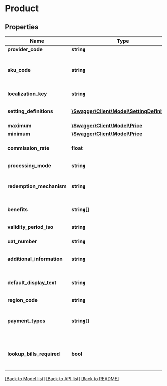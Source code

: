 # Product

## Properties
Name | Type | Description | Notes
------------ | ------------- | ------------- | -------------
**provider_code** | **string** | The provider of the product | 
**sku_code** | **string** | Unique code to be used in conjunction with &#x60;SendTransfer&#x60; (SKU: \&quot;Stock Keeping Unit\&quot;). | 
**localization_key** | **string** | Key to be used in conjunction with &#x60;GetProductDescriptions&#x60; | 
**setting_definitions** | [**\Swagger\Client\Model\SettingDefinition[]**](SettingDefinition.md) | Name/Value pairs that should be submitted during &#x60;SendTransfer&#x60; | 
**maximum** | [**\Swagger\Client\Model\Price**](Price.md) |  | 
**minimum** | [**\Swagger\Client\Model\Price**](Price.md) |  | 
**commission_rate** | **float** | The rate of commission that will be applied for selling this product | 
**processing_mode** | **string** | Transaction processing mode for this product | 
**redemption_mechanism** | **string** | Indicates if the customer is required to take further action in order to redeem the transfer | 
**benefits** | **string[]** | What type of benefits will the transfer give to the target account | 
**validity_period_iso** | **string** | How long is the product valid for after purchase | [optional] 
**uat_number** | **string** | User Acceptance Test Number | 
**additional_information** | **string** | Any distributor specific information/caveats about this particular product | [optional] 
**default_display_text** | **string** | The Display text from the &#x60;LocalizedProductDescription&#x60; in the default language (usually \&quot;en\&quot;). | 
**region_code** | **string** | Region for this product | 
**payment_types** | **string[]** | Indicates the supported payment types for this product. Current possible values are: Prepaid and Postpaid | 
**lookup_bills_required** | **bool** | If true, it indicates to consume this product you must call LookupBills first and send the BillRef during the SendTransfer | [optional] 

[[Back to Model list]](../README.md#documentation-for-models) [[Back to API list]](../README.md#documentation-for-api-endpoints) [[Back to README]](../README.md)


